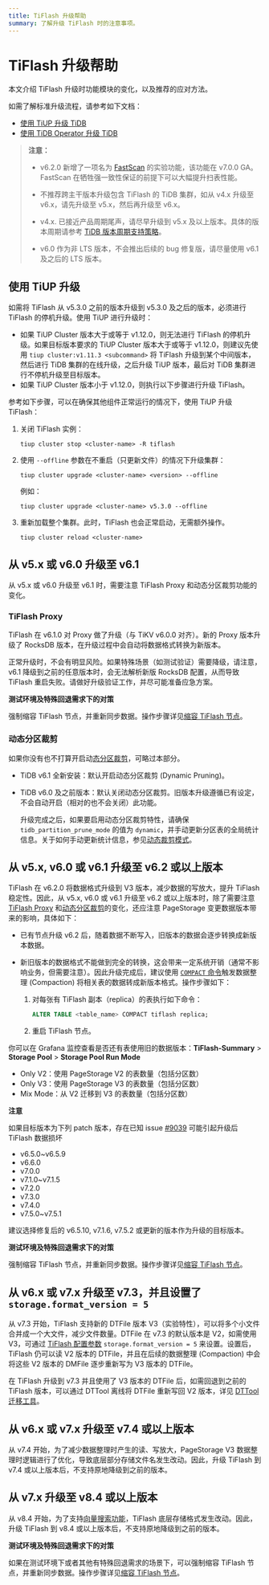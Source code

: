 ```yaml
---
title: TiFlash 升级帮助
summary: 了解升级 TiFlash 时的注意事项。
---
```


# TiFlash 升级帮助

本文介绍 TiFlash 升级时功能模块的变化，以及推荐的应对方法。

如需了解标准升级流程，请参考如下文档：

- [使用 TiUP 升级 TiDB](/upgrade-tidb-using-tiup.md)
- [使用 TiDB Operator 升级 TiDB](https://docs.pingcap.com/zh/tidb-in-kubernetes/stable/upgrade-a-tidb-cluster)

> **注意：**
>
> - v6.2.0 新增了一项名为 [FastScan](/tiflash/use-fastscan.md) 的实验功能，该功能在 v7.0.0 GA。FastScan 在牺牲强一致性保证的前提下可以大幅提升扫表性能。
>
> - 不推荐跨主干版本升级包含 TiFlash 的 TiDB 集群，如从 v4.x 升级至 v6.x，请先升级至 v5.x，然后再升级至 v6.x。
>
> - v4.x. 已接近产品周期尾声，请尽早升级到 v5.x 及以上版本。具体的版本周期请参考 [TiDB 版本周期支持策略](https://pingcap.com/zh/tidb-release-support-policy)。
>
> - v6.0 作为非 LTS 版本，不会推出后续的 bug 修复版，请尽量使用 v6.1 及之后的 LTS 版本。

## 使用 TiUP 升级

如需将 TiFlash 从 v5.3.0 之前的版本升级到 v5.3.0 及之后的版本，必须进行 TiFlash 的停机升级。使用 TiUP 进行升级时：

- 如果 TiUP Cluster 版本大于或等于 v1.12.0，则无法进行 TiFlash 的停机升级。如果目标版本要求的 TiUP Cluster 版本大于或等于 v1.12.0，则建议先使用 `tiup cluster:v1.11.3 <subcommand>` 将 TiFlash 升级到某个中间版本，然后进行 TiDB 集群的在线升级，之后升级 TiUP 版本，最后对 TiDB 集群进行不停机升级至目标版本。
- 如果 TiUP Cluster 版本小于 v1.12.0，则执行以下步骤进行升级 TiFlash。

参考如下步骤，可以在确保其他组件正常运行的情况下，使用 TiUP 升级 TiFlash：

1. 关闭 TiFlash 实例：

    ```shell
    tiup cluster stop <cluster-name> -R tiflash
    ```

2. 使用 `--offline` 参数在不重启（只更新文件）的情况下升级集群：

    ```shell 
    tiup cluster upgrade <cluster-name> <version> --offline
    ```
    
    例如： 
    
    ```shell     
    tiup cluster upgrade <cluster-name> v5.3.0 --offline
    ```

3. 重新加载整个集群。此时，TiFlash 也会正常启动，无需额外操作。

    ```shell 
    tiup cluster reload <cluster-name>
    ```

## 从 v5.x 或 v6.0 升级至 v6.1

从 v5.x 或 v6.0 升级至 v6.1 时，需要注意 TiFlash Proxy 和动态分区裁剪功能的变化。

### TiFlash Proxy

TiFlash 在 v6.1.0 对 Proxy 做了升级（与 TiKV v6.0.0 对齐）。新的 Proxy 版本升级了 RocksDB 版本，在升级过程中会自动将数据格式转换为新版本。

正常升级时，不会有明显风险。如果特殊场景（如测试验证）需要降级，请注意，v6.1 降级到之前的任意版本时，会无法解析新版 RocksDB 配置，从而导致 TiFlash 重启失败。请做好升级验证工作，并尽可能准备应急方案。

**测试环境及特殊回退需求下的对策**

强制缩容 TiFlash 节点，并重新同步数据。操作步骤详见[缩容 TiFlash 节点](/scale-tidb-using-tiup.md#缩容-tiflash-节点)。

### 动态分区裁剪

如果你没有也不打算开启动[态分区裁剪](/partitioned-table.md#动态裁剪模式)，可略过本部分。

- TiDB v6.1 全新安装：默认开启动态分区裁剪 (Dynamic Pruning)。

- TiDB v6.0 及之前版本：默认关闭动态分区裁剪。旧版本升级遵循已有设定，不会自动开启（相对的也不会关闭）此功能。

    升级完成之后，如果要启用动态分区裁剪特性，请确保 `tidb_partition_prune_mode` 的值为 `dynamic`，并手动更新分区表的全局统计信息。关于如何手动更新统计信息，参见[动态裁剪模式](/partitioned-table.md#动态裁剪模式)。

## 从 v5.x, v6.0 或 v6.1 升级至 v6.2 或以上版本

TiFlash 在 v6.2.0 将数据格式升级到 V3 版本，减少数据的写放大，提升 TiFlash 稳定性。因此，从 v5.x, v6.0 或 v6.1 升级至 v6.2 或以上版本时，除了需要注意 [TiFlash Proxy](#tiflash-proxy) 和[动态分区裁剪](#动态分区裁剪)的变化，还应注意 PageStorage 变更数据版本带来的影响，具体如下：

- 已有节点升级 v6.2 后，随着数据不断写入，旧版本的数据会逐步转换成新版本数据。
- 新旧版本的数据格式不能做到完全的转换，这会带来一定系统开销（通常不影响业务，但需要注意）。因此升级完成后，建议使用 [`COMPACT` 命令](/sql-statements/sql-statement-alter-table-compact.md)触发数据整理 (Compaction) 将相关表的数据转成新版本格式。操作步骤如下：

    1. 对每张有 TiFlash 副本（replica）的表执行如下命令：

        ```sql
        ALTER TABLE <table_name> COMPACT tiflash replica;
        ```

    2. 重启 TiFlash 节点。

你可以在 Grafana 监控查看是否还有表使用旧的数据版本：**TiFlash-Summary** > **Storage Pool** > **Storage Pool Run Mode**

- Only V2：使用 PageStorage V2 的表数量（包括分区数）
- Only V3：使用 PageStorage V3 的表数量（包括分区数）
- Mix Mode：从 V2 迁移到 V3 的表数量（包括分区数）

**注意**

如果目标版本为下列 patch 版本，存在已知 issue [#9039](https://github.com/pingcap/tiflash/issues/9039) 可能引起升级后 TiFlash 数据损坏

- v6.5.0~v6.5.9
- v6.6.0
- v7.0.0
- v7.1.0~v7.1.5
- v7.2.0
- v7.3.0
- v7.4.0
- v7.5.0~v7.5.1

建议选择修复后的 v6.5.10, v7.1.6, v7.5.2 或更新的版本作为升级的目标版本。

**测试环境及特殊回退需求下的对策**

强制缩容 TiFlash 节点，并重新同步数据。操作步骤详见[缩容 TiFlash 节点](/scale-tidb-using-tiup.md#缩容-tiflash-节点)。

## 从 v6.x 或 v7.x 升级至 v7.3，并且设置了 `storage.format_version = 5`

从 v7.3 开始，TiFlash 支持新的 DTFile 版本 V3（实验特性），可以将多个小文件合并成一个大文件，减少文件数量。DTFile 在 v7.3 的默认版本是 V2，如需使用 V3，可通过 [TiFlash 配置参数](/tiflash/tiflash-configuration.md) `storage.format_version = 5` 来设置。设置后，TiFlash 仍可以读 V2 版本的 DTFile，并且在后续的数据整理 (Compaction) 中会将这些 V2 版本的 DMFile 逐步重新写为 V3 版本的 DTFile。

在 TiFlash 升级到 v7.3 并且使用了 V3 版本的 DTFile 后，如需回退到之前的 TiFlash 版本，可以通过 DTTool 离线将 DTFile 重新写回 V2 版本，详见 [DTTool 迁移工具](/tiflash/tiflash-command-line-flags.md#dttool-migrate)。

## 从 v6.x 或 v7.x 升级至 v7.4 或以上版本

从 v7.4 开始，为了减少数据整理时产生的读、写放大，PageStorage V3 数据整理时逻辑进行了优化，导致底层部分存储文件名发生改动。因此，升级 TiFlash 到 v7.4 或以上版本后，不支持原地降级到之前的版本。

## 从 v7.x 升级至 v8.4 或以上版本

从 v8.4 开始，为了支持[向量搜索功能](/vector-search/vector-search-index.md)，TiFlash 底层存储格式发生改动。因此，升级 TiFlash 到 v8.4 或以上版本后，不支持原地降级到之前的版本。

**测试环境及特殊回退需求下的对策**

如果在测试环境下或者其他有特殊回退需求的场景下，可以强制缩容 TiFlash 节点，并重新同步数据。操作步骤详见[缩容 TiFlash 节点](/scale-tidb-using-tiup.md#缩容-tiflash-节点)。
